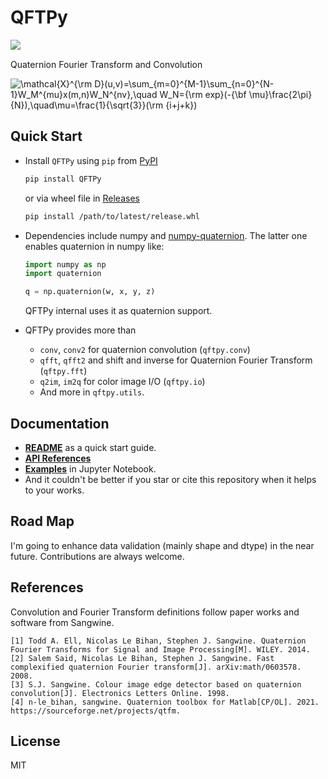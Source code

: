 # QFTPy

<img align="left" src="https://github.com/z0gSh1u/qftpy/actions/workflows/run-unit-tests.yml/badge.svg?branch=master"></img>

<br />

Quaternion Fourier Transform and Convolution

<img src="https://latex.codecogs.com/svg.image?\mathcal{X}^{\rm&space;D}(u,v)=\sum_{m=0}^{M-1}\sum_{n=0}^{N-1}W_M^{mu}x(m,n)W_N^{nv},\quad&space;W_N={\rm&space;exp}(-{\bf&space;\mu}\frac{2\pi}{N}),\quad\mu=\frac{1}{\sqrt{3}}(\rm&space;{i&plus;j&plus;k})" title="\mathcal{X}^{\rm D}(u,v)=\sum_{m=0}^{M-1}\sum_{n=0}^{N-1}W_M^{mu}x(m,n)W_N^{nv},\quad W_N={\rm exp}(-{\bf \mu}\frac{2\pi}{N}),\quad\mu=\frac{1}{\sqrt{3}}(\rm {i+j+k})" />

## Quick Start

- Install `QFTPy` using `pip` from [PyPI](https://pypi.org/project/QFTPy/)

  ```sh
  pip install QFTPy
  ```

  or via wheel file in [Releases](https://github.com/z0gSh1u/qftpy/releases)

  ```sh
  pip install /path/to/latest/release.whl
  ```

- Dependencies include numpy and [numpy-quaternion](https://github.com/moble/quaternion). The latter one enables quaternion in numpy like:

  ```python
  import numpy as np
  import quaternion
  
  q = np.quaternion(w, x, y, z)
  ```

  QFTPy internal uses it as quaternion support.

- QFTPy provides more than

  - `conv`, `conv2` for quaternion convolution (`qftpy.conv`)
  - `qfft`, `qfft2` and shift and inverse for Quaternion Fourier Transform (`qftpy.fft`)
  - `q2im`, `im2q` for color image I/O (`qftpy.io`)
  - And more in `qftpy.utils`.

## Documentation

- [**README**](https://github.com/z0gSh1u/qftpy/blob/master/README.md) as a quick start guide.
- [**API References**](https://zxuuu.tech/QFTPy)
- [**Examples**](https://github.com/z0gSh1u/qftpy/tree/master/example) in Jupyter Notebook.
- And it couldn't be better if you star or cite this repository when it helps to your works.

## Road Map

I'm going to enhance data validation (mainly shape and dtype) in the near future. Contributions are always welcome.

## References

Convolution and Fourier Transform definitions follow paper works and software from Sangwine.

```
[1] Todd A. Ell, Nicolas Le Bihan, Stephen J. Sangwine. Quaternion Fourier Transforms for Signal and Image Processing[M]. WILEY. 2014.
[2] Salem Said, Nicolas Le Bihan, Stephen J. Sangwine. Fast complexified quaternion Fourier transform[J]. arXiv:math/0603578. 2008.
[3] S.J. Sangwine. Colour image edge detector based on quaternion convolution[J]. Electronics Letters Online. 1998.
[4] n-le_bihan, sangwine. Quaternion toolbox for Matlab[CP/OL]. 2021. https://sourceforge.net/projects/qtfm.
```

## License

MIT
